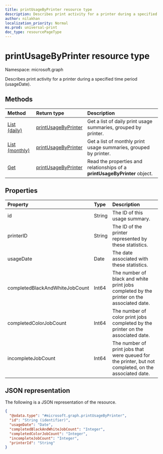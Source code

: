 ```yaml
---
title: printUsageByPrinter resource type
description: Describes print activity for a printer during a specified time period (usageDate).
author: nilakhan
localization_priority: Normal
ms.prod: universal-print
doc_type: resourcePageType
---
```


# printUsageByPrinter resource type

Namespace: microsoft.graph

Describes print activity for a printer during a specified time period (usageDate).

## Methods
|Method|Return type|Description|
|:---|:---|:---|
| [List (daily)](../api/reportroot-list-dailyprintusagebyprinter.md) | [printUsageByPrinter](printUsageByPrinter.md) | Get a list of daily print usage summaries, grouped by printer. |
| [List (monthly)](../api/reportroot-list-monthlyprintusagebyprinter.md) | [printUsageByPrinter](printUsageByPrinter.md) | Get a list of monthly print usage summaries, grouped by printer. |
| [Get](../api/printUsageByPrinter-get.md) | [printUsageByPrinter](printUsageByPrinter.md) | Read the properties and relationships of a **printUsageByPrinter** object. |

## Properties
|Property|Type|Description|
|:---|:---|:---|
|id|String|The ID of this usage summary.|
|printerID|String|The ID of the printer represented by these statistics.|
|usageDate|Date|The date associated with these statistics.|
|completedBlackAndWhiteJobCount|Int64|The number of black and white print jobs completed by the printer on the associated date.|
|completedColorJobCount|Int64|The number of color print jobs completed by the printer on the associated date.|
|incompleteJobCount|Int64|The number of print jobs that were queued for the printer, but not completed, on the associated date.|

## JSON representation
The following is a JSON representation of the resource.
<!-- {
  "blockType": "resource",
  "keyProperty": "id",
  "@odata.type": "microsoft.graph.printUsageByPrinter",
  "baseType": "microsoft.graph.printUsage",
  "openType": false
}
-->
``` json
{
  "@odata.type": "#microsoft.graph.printUsageByPrinter",
  "id": "String (identifier)",
  "usageDate": "Date",
  "completedBlackAndWhiteJobCount": "Integer",
  "completedColorJobCount": "Integer",
  "incompleteJobCount": "Integer",
  "printerId": "String"
}
```

